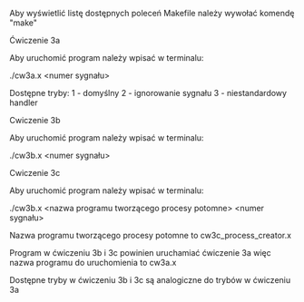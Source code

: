 Aby wyświetlić listę dostępnych poleceń Makefile należy wywołać komendę "make"

Ćwiczenie 3a

Aby uruchomić program należy wpisać w terminalu:

./cw3a.x <numer trybu> <numer sygnału>

Dostępne tryby:
1 - domyślny
2 - ignorowanie sygnału
3 - niestandardowy handler

Cwiczenie 3b

Aby uruchomić program należy wpisać w terminalu:

./cw3b.x <nazwa programu do uruchomienia> <numer trybu> <numer sygnału>

Cwiczenie 3c

Aby uruchomić program należy wpisać w terminalu:

./cw3b.x <nazwa programu tworzącego procesy potomne> <nazwa programu do uruchomienia> <numer trybu> <numer sygnału>

Nazwa programu tworzącego procesy potomne to cw3c_process_creator.x

Program w ćwiczeniu 3b i 3c powinien uruchamiać ćwiczenie 3a więc nazwa programu do uruchomienia to cw3a.x

Dostępne tryby w ćwiczeniu 3b i 3c są analogiczne do trybów w ćwiczeniu 3a
